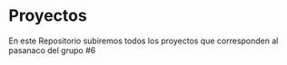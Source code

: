 # Proyectos
En este Repositorio subiremos todos los proyectos que corresponden al pasanaco del grupo #6
